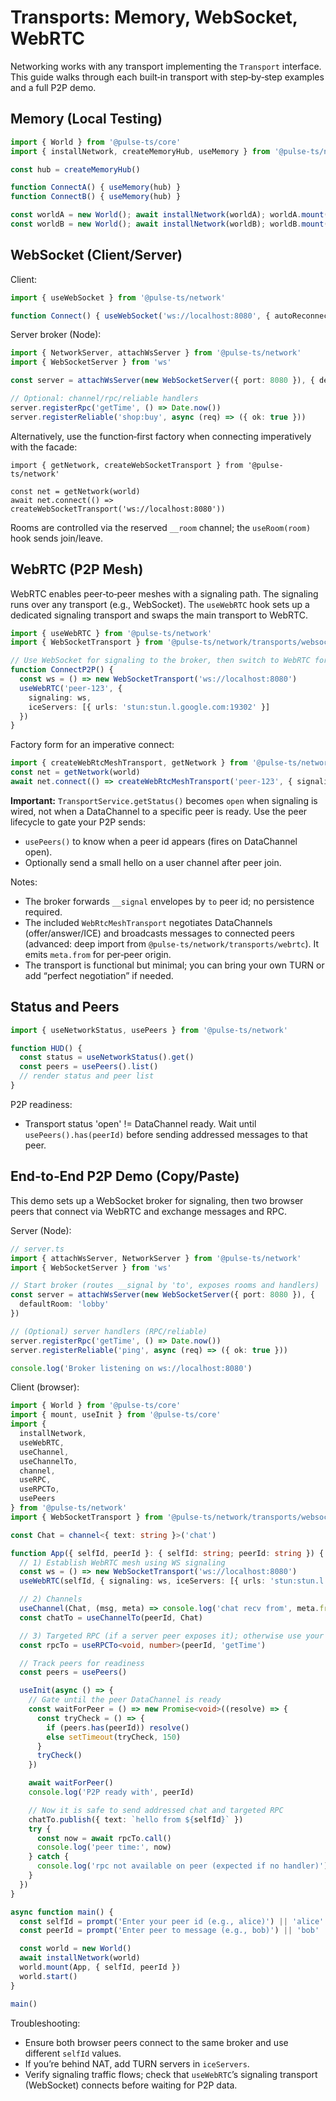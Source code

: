 # Transports: Memory, WebSocket, WebRTC

Networking works with any transport implementing the `Transport` interface. This guide walks through each built‑in transport with step‑by‑step examples and a full P2P demo.

## Memory (Local Testing)

```ts
import { World } from '@pulse-ts/core'
import { installNetwork, createMemoryHub, useMemory } from '@pulse-ts/network'

const hub = createMemoryHub()

function ConnectA() { useMemory(hub) }
function ConnectB() { useMemory(hub) }

const worldA = new World(); await installNetwork(worldA); worldA.mount(ConnectA)
const worldB = new World(); await installNetwork(worldB); worldB.mount(ConnectB)
```

## WebSocket (Client/Server)

Client:

```ts
import { useWebSocket } from '@pulse-ts/network'

function Connect() { useWebSocket('ws://localhost:8080', { autoReconnect: true }) }
```

Server broker (Node):

```ts
import { NetworkServer, attachWsServer } from '@pulse-ts/network'
import { WebSocketServer } from 'ws'

const server = attachWsServer(new WebSocketServer({ port: 8080 }), { defaultRoom: 'lobby' })

// Optional: channel/rpc/reliable handlers
server.registerRpc('getTime', () => Date.now())
server.registerReliable('shop:buy', async (req) => ({ ok: true }))
```

Alternatively, use the function‑first factory when connecting imperatively with the facade:

```
import { getNetwork, createWebSocketTransport } from '@pulse-ts/network'

const net = getNetwork(world)
await net.connect(() => createWebSocketTransport('ws://localhost:8080'))
```

Rooms are controlled via the reserved `__room` channel; the `useRoom(room)` hook sends join/leave.

## WebRTC (P2P Mesh)

WebRTC enables peer‑to‑peer meshes with a signaling path. The signaling runs over any transport (e.g., WebSocket). The `useWebRTC` hook sets up a dedicated signaling transport and swaps the main transport to WebRTC.

```ts
import { useWebRTC } from '@pulse-ts/network'
import { WebSocketTransport } from '@pulse-ts/network/transports/websocket'

// Use WebSocket for signaling to the broker, then switch to WebRTC for data
function ConnectP2P() {
  const ws = () => new WebSocketTransport('ws://localhost:8080')
  useWebRTC('peer-123', {
    signaling: ws,
    iceServers: [{ urls: 'stun:stun.l.google.com:19302' }]
  })
}
```

Factory form for an imperative connect:

```ts
import { createWebRtcMeshTransport, getNetwork } from '@pulse-ts/network'
const net = getNetwork(world)
await net.connect(() => createWebRtcMeshTransport('peer-123', { signaling: ws }))
```

**Important:** `TransportService.getStatus()` becomes `open` when signaling is wired, not when a DataChannel to a specific peer is ready. Use the peer lifecycle to gate your P2P sends:

- `usePeers()` to know when a peer id appears (fires on DataChannel open).
- Optionally send a small hello on a user channel after peer join.

Notes:

- The broker forwards `__signal` envelopes by `to` peer id; no persistence required.
- The included `WebRtcMeshTransport` negotiates DataChannels (offer/answer/ICE) and broadcasts messages to connected peers (advanced: deep import from `@pulse-ts/network/transports/webrtc`). It emits `meta.from` for per‑peer origin.
- The transport is functional but minimal; you can bring your own TURN or add “perfect negotiation” if needed.

## Status and Peers

```ts
import { useNetworkStatus, usePeers } from '@pulse-ts/network'

function HUD() {
  const status = useNetworkStatus().get()
  const peers = usePeers().list()
  // render status and peer list
}
```

P2P readiness:

- Transport status 'open' != DataChannel ready. Wait until `usePeers().has(peerId)` before sending addressed messages to that peer.

## End‑to‑End P2P Demo (Copy/Paste)

This demo sets up a WebSocket broker for signaling, then two browser peers that connect via WebRTC and exchange messages and RPC.

Server (Node):

```ts
// server.ts
import { attachWsServer, NetworkServer } from '@pulse-ts/network'
import { WebSocketServer } from 'ws'

// Start broker (routes __signal by 'to', exposes rooms and handlers)
const server = attachWsServer(new WebSocketServer({ port: 8080 }), {
  defaultRoom: 'lobby'
})

// (Optional) server handlers (RPC/reliable)
server.registerRpc('getTime', () => Date.now())
server.registerReliable('ping', async (req) => ({ ok: true }))

console.log('Broker listening on ws://localhost:8080')
```

Client (browser):

```ts
import { World } from '@pulse-ts/core'
import { mount, useInit } from '@pulse-ts/core'
import {
  installNetwork,
  useWebRTC,
  useChannel,
  useChannelTo,
  channel,
  useRPC,
  useRPCTo,
  usePeers
} from '@pulse-ts/network'
import { WebSocketTransport } from '@pulse-ts/network/transports/websocket'

const Chat = channel<{ text: string }>('chat')

function App({ selfId, peerId }: { selfId: string; peerId: string }) {
  // 1) Establish WebRTC mesh using WS signaling
  const ws = () => new WebSocketTransport('ws://localhost:8080')
  useWebRTC(selfId, { signaling: ws, iceServers: [{ urls: 'stun:stun.l.google.com:19302' }] })

  // 2) Channels
  useChannel(Chat, (msg, meta) => console.log('chat recv from', meta.from, msg))
  const chatTo = useChannelTo(peerId, Chat)

  // 3) Targeted RPC (if a server peer exposes it); otherwise use your own peer RPC
  const rpcTo = useRPCTo<void, number>(peerId, 'getTime')

  // Track peers for readiness
  const peers = usePeers()

  useInit(async () => {
    // Gate until the peer DataChannel is ready
    const waitForPeer = () => new Promise<void>((resolve) => {
      const tryCheck = () => {
        if (peers.has(peerId)) resolve()
        else setTimeout(tryCheck, 150)
      }
      tryCheck()
    })

    await waitForPeer()
    console.log('P2P ready with', peerId)

    // Now it is safe to send addressed chat and targeted RPC
    chatTo.publish({ text: `hello from ${selfId}` })
    try {
      const now = await rpcTo.call()
      console.log('peer time:', now)
    } catch {
      console.log('rpc not available on peer (expected if no handler)')
    }
  })
}

async function main() {
  const selfId = prompt('Enter your peer id (e.g., alice)') || 'alice'
  const peerId = prompt('Enter peer to message (e.g., bob)') || 'bob'

  const world = new World()
  await installNetwork(world)
  world.mount(App, { selfId, peerId })
  world.start()
}

main()
```

Troubleshooting:

- Ensure both browser peers connect to the same broker and use different `selfId` values.
- If you’re behind NAT, add TURN servers in `iceServers`.
- Verify signaling traffic flows; check that `useWebRTC`’s signaling transport (WebSocket) connects before waiting for P2P data.
